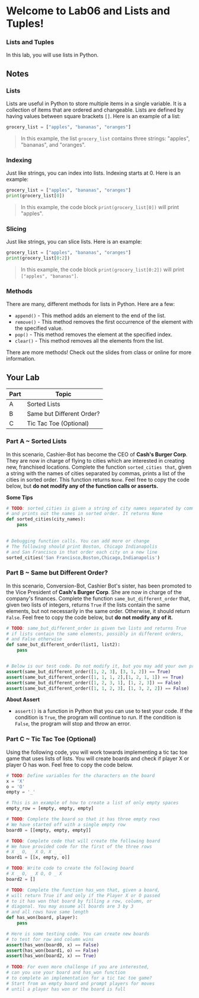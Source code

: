 # Welcome to Lab06 and Lists and Tuples!

### Lists and Tuples

In this lab, you will use lists in Python. 

## Notes 

### Lists
Lists are useful in Python to store multiple items in a single variable. It is a collection of items that are ordered and changeable. Lists are defined by having values between square brackets `[]`.
Here is an example of a list:
```python
grocery_list = ["apples", "bananas", "oranges"]
```
> In this example, the list `grocery_list` contains three strings: "apples", "bananas", and "oranges".

### Indexing
Just like strings, you can index into lists. Indexing starts at 0. Here is an example:
```python
grocery_list = ["apples", "bananas", "oranges"]
print(grocery_list[0])
```
> In this example, the code block `print(grocery_list[0])` will print "apples".

### Slicing
Just like strings, you can slice lists. Here is an example:
```python
grocery_list = ["apples", "bananas", "oranges"]
print(grocery_list[0:2])
```
> In this example, the code block `print(grocery_list[0:2])` will print `["apples", "bananas"]`.

### Methods
There are many, different methods for lists in Python. Here are a few:
- `append()` - This method adds an element to the end of the list.
- `remove()` - This method removes the first occurrence of the element with the specified value.
- `pop()` - This method removes the element at the specified index.
- `clear()` - This method removes all the elements from the list.

There are more methods! Check out the slides from class or online for more information.

## Your Lab

|Part | Topic |
| --- | --- |
|A | Sorted Lists|
|B | Same but Different Order? |
|C | Tic Tac Toe (Optional) |

### Part A ~ **Sorted Lists**
In this scenario, Cashier-Bot has become the CEO of **Cash's Burger Corp**. They are now in charge of flying to cities which are interested in creating new, franchised locations. Complete the function `sorted_cities that`, given a string with the names of cities separated by commas, prints a list of the cities in sorted order. This function returns `None`. Feel free to copy the code below, but **do not modify any of the function calls or asserts.**

**Some Tips**


```python
# TODO: sorted_cities is given a string of city names separated by commas
# and prints out the names in sorted order. It returns None
def sorted_cities(city_names):
    pass
    

# Debugging function calls. You can add more or change
# The following should print Boston, Chicago Indianapolis
# and San Francisco in that order each city on a new line
sorted_cities('San Francisco,Boston,Chicago,Indianapolis')
```

### Part B ~ **Same but Different Order?**
In this scenario, Conversion-Bot, Cashier Bot's sister, has been promoted to the Vice President of **Cash's Burger Corp**. She are now in charge of the company's finances. Complete the function `same_but_different_order` that, given two lists of integers, returns `True` if the lists contain the same elements, but not necessarily in the same order. Otherwise, it should return `False`. Feel free to copy the code below, but **do not modify any of it.**

```python
# TODO: same_but_different_order is given two lists and returns True
# if lists contain the same elements, possibly in different orders,
# and False otherwise
def same_but_different_order(list1, list2):
    pass


# Below is our test code. Do not modify it, but you may add your own prints.
assert(same_but_different_order([1, 2, 3], [3, 1, 2]) == True) 
assert(same_but_different_order([1, 1, 1, 2],[1, 2, 1, 1]) == True)
assert(same_but_different_order([1, 2, 3, 1], [1, 2, 3]) == False)
assert(same_but_different_order([1, 1, 2, 3], [1, 3, 2, 2]) == False)
```

**About Assert**
- `assert()` is a function in Python that you can use to test your code. If the condition is `True`, the program will continue to run. If the condition is `False`, the program will stop and throw an error.


### Part C ~ Tic Tac Toe (Optional)

Using the following code, you will work towards implementing a tic tac toe game that uses lists of lists. You will create boards and check if player X or player O has won. Feel free to copy the code below.

```python
# TODO: Define variables for the characters on the board
x = 'X'
o = 'O'
empty = '_'

# This is an example of how to create a list of only empty spaces
empty_row = [empty, empty, empty]

# TODO: Complete the board so that it has three empty rows
# We have started off with a single empty row
board0 = [[empty, empty, empty]]

# TODO: Complete code that will create the following board
# We have provided code for the first of the three rows
# X _ O, _ X O, X _ _
board1 = [[x, empty, o]]

# TODO: Write code to create the following board
# X _ O, _ X O, O _ X
board2 = []

# TODO: Complete the function has_won that, given a board,
# will return True if and only if the Player X or O passed
# to it has won that board by filling a row, column, or
# diagonal. You may assume all boards are 3 by 3
# and all rows have same length
def has_won(board, player):
    pass

# Here is some testing code. You can create new boards
# to test for row and column wins
assert(has_won(board0, x) == False)
assert(has_won(board1, o) == False)
assert(has_won(board2, x) == True)
      
# TODO: For even more challenge if you are interested,
# can you use your board and has_won function
# to complete an implementation for a tic tac toe game?
# Start from an empty board and prompt players for moves
# until a player has won or the board is full
```
